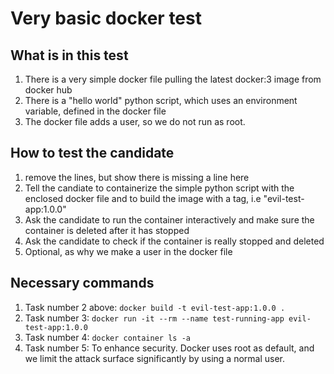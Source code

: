 # Very basic docker test

## What is in this test

1. There is a very simple docker file pulling the latest docker:3 image from docker hub
2. There is a "hello world" python script, which uses an environment variable, defined in the docker file
3. The docker file adds a user, so we do not run as root.

## How to test the candidate
1. remove the lines, but show there is missing a line here
2. Tell the candiate to containerize the simple python script with the enclosed docker file and to build the image with a tag, i.e "evil-test-app:1.0.0"
3. Ask the candidate to run the container interactively and make sure the container is deleted after it has stopped
4. Ask the candidate to check if the container is really stopped and deleted
5. Optional, as why we make a user in the docker file


## Necessary commands
1. Task number 2 above: ```docker build -t evil-test-app:1.0.0 .```
2. Task number 3: ```docker run -it --rm --name test-running-app evil-test-app:1.0.0```
3. Task number 4: ```docker container ls -a``` 
4. Task number 5: To enhance security. Docker uses root as default, and we limit the attack surface significantly by using a normal user.
